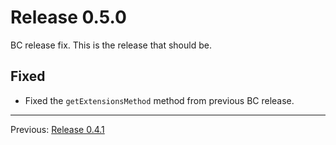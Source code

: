 # Release 0.5.0

BC release fix. This is the release that should be.

## Fixed

- Fixed the `getExtensionsMethod` method from previous BC release.

---
Previous: [Release 0.4.1](CHANGELOG-0.4.1.md)
